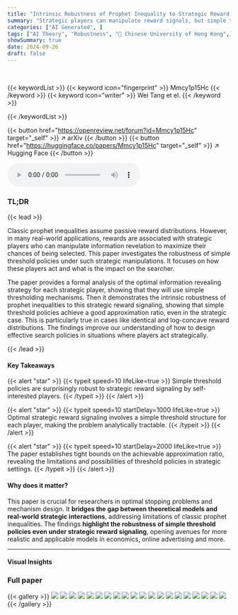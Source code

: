 ```yaml
---
title: "Intrinsic Robustness of Prophet Inequality to Strategic Reward Signaling"
summary: "Strategic players can manipulate reward signals, but simple threshold policies still achieve a surprisingly good approximation to the optimal prophet value, even in this more realistic setting."
categories: ["AI Generated", ]
tags: ["AI Theory", "Robustness", "🏢 Chinese University of Hong Kong",]
showSummary: true
date: 2024-09-26
draft: false
---
```


<br>

{{< keywordList >}}
{{< keyword icon="fingerprint" >}} Mmcy1p15Hc {{< /keyword >}}
{{< keyword icon="writer" >}} Wei Tang et el. {{< /keyword >}}
 
{{< /keywordList >}}

{{< button href="https://openreview.net/forum?id=Mmcy1p15Hc" target="_self" >}}
↗ arXiv
{{< /button >}}
{{< button href="https://huggingface.co/papers/Mmcy1p15Hc" target="_self" >}}
↗ Hugging Face
{{< /button >}}



<audio controls>
    <source src="https://ai-paper-reviewer.com/Mmcy1p15Hc/podcast.wav" type="audio/wav">
    Your browser does not support the audio element.
</audio>


### TL;DR


{{< lead >}}

Classic prophet inequalities assume passive reward distributions. However, in many real-world applications, rewards are associated with strategic players who can manipulate information revelation to maximize their chances of being selected. This paper investigates the robustness of simple threshold policies under such strategic manipulations.  It focuses on how these players act and what is the impact on the searcher. 

The paper provides a formal analysis of the optimal information revealing strategy for each strategic player, showing that they will use simple thresholding mechanisms. Then it demonstrates the intrinsic robustness of prophet inequalities to this strategic reward signaling, showing that simple threshold policies achieve a good approximation ratio, even in the strategic case.  This is particularly true in cases like identical and log-concave reward distributions.  The findings improve our understanding of how to design effective search policies in situations where players act strategically.

{{< /lead >}}


#### Key Takeaways

{{< alert "star" >}}
{{< typeit speed=10 lifeLike=true >}} Simple threshold policies are surprisingly robust to strategic reward signaling by self-interested players. {{< /typeit >}}
{{< /alert >}}

{{< alert "star" >}}
{{< typeit speed=10 startDelay=1000 lifeLike=true >}} Optimal strategic reward signaling involves a simple threshold structure for each player, making the problem analytically tractable. {{< /typeit >}}
{{< /alert >}}

{{< alert "star" >}}
{{< typeit speed=10 startDelay=2000 lifeLike=true >}} The paper establishes tight bounds on the achievable approximation ratio, revealing the limitations and possibilities of threshold policies in strategic settings. {{< /typeit >}}
{{< /alert >}}

#### Why does it matter?
This paper is crucial for researchers in optimal stopping problems and mechanism design. It **bridges the gap between theoretical models and real-world strategic interactions**, addressing limitations of classic prophet inequalities. The findings **highlight the robustness of simple threshold policies even under strategic reward signaling**, opening avenues for more realistic and applicable models in economics, online advertising and more.

------
#### Visual Insights







### Full paper

{{< gallery >}}
<img src="https://ai-paper-reviewer.com/Mmcy1p15Hc/1.png" class="grid-w50 md:grid-w33 xl:grid-w25" />
<img src="https://ai-paper-reviewer.com/Mmcy1p15Hc/2.png" class="grid-w50 md:grid-w33 xl:grid-w25" />
<img src="https://ai-paper-reviewer.com/Mmcy1p15Hc/3.png" class="grid-w50 md:grid-w33 xl:grid-w25" />
<img src="https://ai-paper-reviewer.com/Mmcy1p15Hc/4.png" class="grid-w50 md:grid-w33 xl:grid-w25" />
<img src="https://ai-paper-reviewer.com/Mmcy1p15Hc/5.png" class="grid-w50 md:grid-w33 xl:grid-w25" />
<img src="https://ai-paper-reviewer.com/Mmcy1p15Hc/6.png" class="grid-w50 md:grid-w33 xl:grid-w25" />
<img src="https://ai-paper-reviewer.com/Mmcy1p15Hc/7.png" class="grid-w50 md:grid-w33 xl:grid-w25" />
<img src="https://ai-paper-reviewer.com/Mmcy1p15Hc/8.png" class="grid-w50 md:grid-w33 xl:grid-w25" />
<img src="https://ai-paper-reviewer.com/Mmcy1p15Hc/9.png" class="grid-w50 md:grid-w33 xl:grid-w25" />
<img src="https://ai-paper-reviewer.com/Mmcy1p15Hc/10.png" class="grid-w50 md:grid-w33 xl:grid-w25" />
<img src="https://ai-paper-reviewer.com/Mmcy1p15Hc/11.png" class="grid-w50 md:grid-w33 xl:grid-w25" />
<img src="https://ai-paper-reviewer.com/Mmcy1p15Hc/12.png" class="grid-w50 md:grid-w33 xl:grid-w25" />
<img src="https://ai-paper-reviewer.com/Mmcy1p15Hc/13.png" class="grid-w50 md:grid-w33 xl:grid-w25" />
<img src="https://ai-paper-reviewer.com/Mmcy1p15Hc/14.png" class="grid-w50 md:grid-w33 xl:grid-w25" />
<img src="https://ai-paper-reviewer.com/Mmcy1p15Hc/15.png" class="grid-w50 md:grid-w33 xl:grid-w25" />
<img src="https://ai-paper-reviewer.com/Mmcy1p15Hc/16.png" class="grid-w50 md:grid-w33 xl:grid-w25" />
<img src="https://ai-paper-reviewer.com/Mmcy1p15Hc/17.png" class="grid-w50 md:grid-w33 xl:grid-w25" />
<img src="https://ai-paper-reviewer.com/Mmcy1p15Hc/18.png" class="grid-w50 md:grid-w33 xl:grid-w25" />
<img src="https://ai-paper-reviewer.com/Mmcy1p15Hc/19.png" class="grid-w50 md:grid-w33 xl:grid-w25" />
<img src="https://ai-paper-reviewer.com/Mmcy1p15Hc/20.png" class="grid-w50 md:grid-w33 xl:grid-w25" />
{{< /gallery >}}